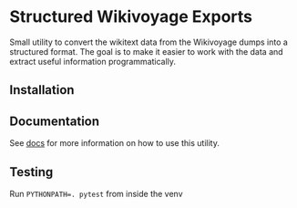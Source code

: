 # Structured Wikivoyage Exports

Small utility to convert the wikitext data from the Wikivoyage dumps into a structured format. The goal is to make it easier to work with the data and extract useful information programmatically.

## Installation

## Documentation

See [docs](docs) for more information on how to use this utility.

## Testing

Run `PYTHONPATH=. pytest` from inside the venv
